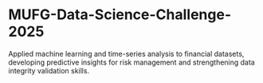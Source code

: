 # MUFG-Data-Science-Challenge-2025
Applied machine learning and time-series analysis to financial datasets, developing predictive insights for risk management and strengthening data integrity validation skills.
